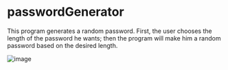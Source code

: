 # passwordGenerator
This program generates a random password. First, the user chooses the length of the password he wants; then the program will make him a random password based on the desired length.

![image](https://user-images.githubusercontent.com/94204190/166236434-21450d9e-8e7b-4227-a934-b2ca5b3f57d1.png)

